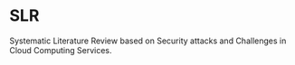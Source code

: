 # SLR
Systematic Literature Review based on Security attacks
and Challenges in Cloud Computing Services.
